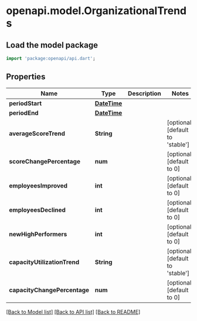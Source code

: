 # openapi.model.OrganizationalTrends

## Load the model package
```dart
import 'package:openapi/api.dart';
```

## Properties
Name | Type | Description | Notes
------------ | ------------- | ------------- | -------------
**periodStart** | [**DateTime**](DateTime.md) |  | 
**periodEnd** | [**DateTime**](DateTime.md) |  | 
**averageScoreTrend** | **String** |  | [optional] [default to 'stable']
**scoreChangePercentage** | **num** |  | [optional] [default to 0]
**employeesImproved** | **int** |  | [optional] [default to 0]
**employeesDeclined** | **int** |  | [optional] [default to 0]
**newHighPerformers** | **int** |  | [optional] [default to 0]
**capacityUtilizationTrend** | **String** |  | [optional] [default to 'stable']
**capacityChangePercentage** | **num** |  | [optional] [default to 0]

[[Back to Model list]](../README.md#documentation-for-models) [[Back to API list]](../README.md#documentation-for-api-endpoints) [[Back to README]](../README.md)


